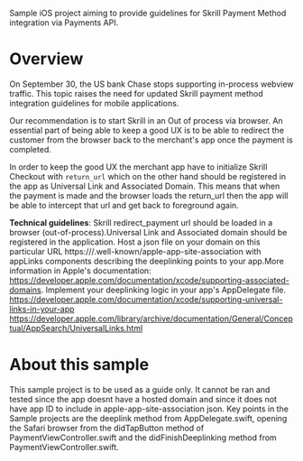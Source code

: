 Sample iOS project aiming to provide guidelines for Skrill Payment Method integration via Payments API.

# Overview
On September 30, the US bank Chase stops supporting in-process webview traffic. This topic raises the need for updated Skrill payment method integration guidelines for mobile applications.

Our recommendation is to start Skrill in an Out of process via browser. An essential part of being able to keep a good UX is to be able to redirect the customer from the browser back to the merchant's app once the payment is completed.

In order to keep the good UX the merchant app have to initialize Skrill Checkout with ``return_url`` which on the other hand should be registered in the app as Universal Link and Associated Domain. This means that when the payment is made and the browser loads the return_url then the app will be able to intercept that url and get back to foreground again.

**Technical guidelines**: Skrill redirect_payment url should be loaded in a browser (out-of-process).Universal Link and Associated domain should be registered in the application. Host a json file on your domain on this particular URL https://<fully qualified domain>/.well-known/apple-app-site-association with appLinks components describing the deeplinking points to your app.More information in Apple's documentation: https://developer.apple.com/documentation/xcode/supporting-associated-domains. Implement your deeplinking logic in your app's AppDelegate file. https://developer.apple.com/documentation/xcode/supporting-universal-links-in-your-app https://developer.apple.com/library/archive/documentation/General/Conceptual/AppSearch/UniversalLinks.html
  
# About this sample
This sample project is to be used as a guide only. It cannot be ran and tested since the app doesnt have a hosted domain and since it does not have app ID to include in apple-app-site-association json. 
  Key points in the Sample projects are the deeplink method from AppDelegate.swift, opening the Safari browser from the didTapButton method of PaymentViewController.swift and the didFinishDeeplinking method from PaymentViewController.swift.

